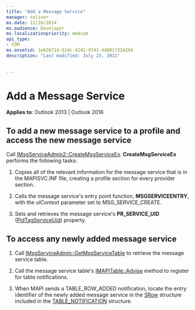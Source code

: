 ```yaml
---
title: "Add a Message Service"
manager: soliver
ms.date: 11/16/2014
ms.audience: Developer
ms.localizationpriority: medium
api_type:
- COM
ms.assetid: 1e626714-52dc-4141-9741-4d801f32d294
description: "Last modified: July 23, 2011"
 
 
---
```


# Add a Message Service

**Applies to**: Outlook 2013 | Outlook 2016
  
## To add a new message service to a profile and access the new message service
  
Call [IMsgServiceAdmin2::CreateMsgServiceEx](imsgserviceadmin2-createmsgserviceex.md). **CreateMsgServiceEx** performs the following tasks:
  
1. Copies all of the relevant information for the message service that is in the MAPISVC.INF file, creating a profile section for every provider section.

2. Calls the message service's entry point function, **MSGSERVICEENTRY**, with the _ulContext_ parameter set to MSG_SERVICE_CREATE.

3. Sets and retrieves the message service's **PR_SERVICE_UID** ([PidTagServiceUid](pidtagserviceuid-canonical-property.md)) property.

## To access any newly added message service
  
1. Call [IMsgServiceAdmin::GetMsgServiceTable](imsgserviceadmin-getmsgservicetable.md) to retrieve the message service table.

2. Call the message service table's [IMAPITable::Advise](imapitable-advise.md) method to register for table notifications.

3. When MAPI sends a TABLE_ROW_ADDED notification, locate the entry identifier of the newly added message service in the [SRow](srow.md) structure included in the [TABLE_NOTIFICATION](table_notification.md) structure.
